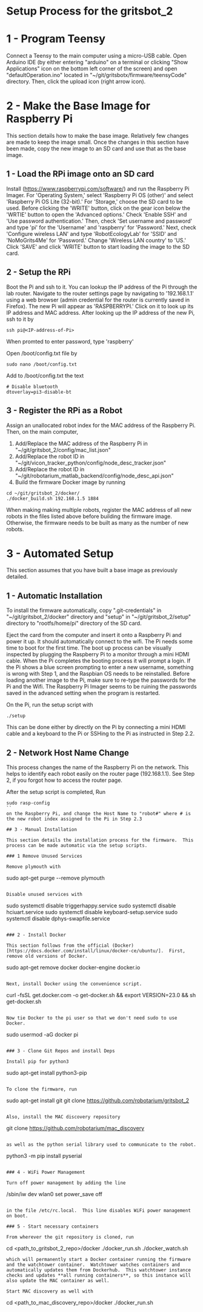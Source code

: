 # Setup Process for the gritsbot\_2

# 1 - Program Teensy
Connect a Teensy to the main computer using a micro-USB cable. Open Arduino IDE (by either entering "arduino" on a terminal or clicking "Show Applications" icon on the bottom left corner of the screen) and open "defaultOperation.ino" located in "~/git/gritsbotx/firmware/teensyCode" directory. Then, click the upload icon (right arrow icon).

# 2 - Make the Base Image for Raspberry Pi

This section details how to make the base image.  Relatively few changes are made to keep the image small.  Once the changes in this section have been made, copy the new image to an SD card and use that as the base image.

## 1 - Load the RPi image onto an SD card
Install (https://www.raspberrypi.com/software/) and run the Raspberry Pi Imager. For 'Operating System,' select 'Raspberry Pi OS (other)' and select 'Raspberry Pi OS Lite (32-bit).' For 'Storage,' choose the SD card to be used. Before clicking the 'WRITE' button, click on the gear icon below the 'WRTIE' button to open the 'Advanced options.' Check 'Enable SSH' and 'Use password authentication.' Then, check 'Set username and password' and type 'pi' for the 'Username' and 'raspberry' for 'Password.' Next, check 'Configure wireless LAN' and type 'RobotEcologyLab' for 'SSID' and 'NoMoGrits4Me' for 'Password.' Change 'Wireless LAN country' to 'US.' Click 'SAVE' and click 'WRITE' button to start loading the image to the SD card.

## 2 - Setup the RPi

Boot the Pi and ssh to it. You can lookup the IP address of the Pi through the lab router. Navigate to the router settings page by navigating to '192.168.1.1' using a web browser (admin credential for the router is currently saved in Firefox). The new Pi will appear as 'RASPBERRYPI.' Click on it to look up its IP address and MAC address. After looking up the IP address of the new Pi, ssh to it by
```
ssh pi@<IP-address-of-Pi>
```
When promted to enter password, type 'raspberry'

Open /boot/config.txt file by

```
sudo nano /boot/config.txt
```

Add to /boot/config.txt the text

```
# Disable bluetooth
dtoverlay=pi3-disable-bt
```

## 3 - Register the RPi as a Robot
Assign an unallocated robot index for the MAC address of the Raspberry Pi. Then, on the main computer,
1. Add/Replace the MAC address of the Raspberry Pi in "~/git/gritsbot_2/config/mac_list.json"
2. Add/Replace the robot ID in "~/git/vicon_tracker_python/config/node_desc_tracker.json"
3. Add/Replace the robot ID in "~/git/robotarium_matlab_backend/config/node_desc_api.json"
4. Build the firmware Docker image by running
```
cd ~/git/gritsbot_2/docker/
./docker_build.sh 192.168.1.5 1884
```
When making making multiple robots, register the MAC address of all new robots in the files listed above before building the firmware image. Otherwise, the firmware needs to be built as many as the number of new robots.

# 3 - Automated Setup

This section assumes that you have built a base image as previously detailed.

## 1 - Automatic Installation

To install the firmware automatically, copy ".git-credentials" in "\~/git/gritsbot_2/docker" directory and "setup" in "\~/git/gritsbot_2/setup" directory to "rootfs/home/pi" directory of the SD card.

Eject the card from the computer and insert it onto a Raspberry Pi and power it up. It should automatically connect to the wifi. The Pi needs some time to boot for the first time. The boot up process can be visually inspected by plugging the Raspberry Pi to a monitor through a mini HDMI cable. When the Pi completes the booting process it will prompt a login. If the Pi shows a blue screen prompting to enter a new username, something is wrong with Step 1, and the Raspbian OS needs to be reinstalled. Before loading another image to the Pi, make sure to re-type the passwords for the Pi and the Wifi. The Raspberry Pi Imager seems to be ruining the passwords saved in the advanced setting when the program is restarted.

On the Pi, run the setup script with

```
./setup
```

This can be done either by directly on the Pi by connecting a mini HDMI cable and a keyboard to the Pi or SSHing to the Pi as instructed in Step 2.2.

## 2 - Network Host Name Change
This process changes the name of the Raspberry Pi on the network. This helps to identify each robot easily on the router page (192.168.1.1). See Step 2, if you forgot how to access the router page.

After the setup script is completed,
Run
```
sudo rasp-config
``
on the Raspberry Pi, and change the Host Name to "robot#" where # is the new robot index assigned to the Pi in Step 2.3

## 3 - Manual Installation

This section details the installation process for the firmware.  This process can be made automatic via the setup scripts.

### 1 Remove Unused Services

Remove plymouth with 

```
sudo apt-get purge --remove plymouth
```

Disable unused services with 

```
sudo systemctl disable triggerhappy.service
sudo systemctl disable hciuart.service
sudo systemctl disable keyboard-setup.service
sudo systemctl disable dphys-swapfile.service
```

### 2 - Install Docker

This section follows from the official (Docker)[https://docs.docker.com/install/linux/docker-ce/ubuntu/].  First, remove old versions of Docker.

```
sudo apt-get remove docker docker-engine docker.io
```

Next, install Docker using the convenience script.

```
curl -fsSL get.docker.com -o get-docker.sh && export VERSION=23.0 && sh get-docker.sh
```

Now tie Docker to the pi user so that we don't need sudo to use Docker.

```
sudo usermod -aG docker pi
```

### 3 - Clone Git Repos and install Deps

Install pip for python3

```
sudo apt-get install python3-pip
```

To clone the firmware, run
```
sudo apt-get install git
git clone https://github.com/robotarium/gritsbot_2
```

Also, install the MAC discovery repository
```
git clone https://github.com/robotarium/mac_discovery
```

as well as the python serial library used to communicate to the robot.

```
python3 -m pip install pyserial
```

### 4 - WiFi Power Management

Turn off power management by adding the line
```
/sbin/iw dev wlan0 set power_save off
```

in the file /etc/rc.local.  This line disables WiFi power management on boot.

### 5 - Start necessary containers

From wherever the git repository is cloned, run 
```
cd <path_to_gritsbot_2_repo>/docker
./docker_run.sh
./docker_watch.sh
```
which will permanently start a Docker container running the firmware and the watchtower container.  Watchtower watches containers and automatically updates them from Dockerhub.  This watchtower instance
checks and updates **all running containers**, so this instance will also update the MAC container as well.

Start MAC discovery as well with
```
cd <path_to_mac_discovery_repo>/docker
./docker_run.sh
```
